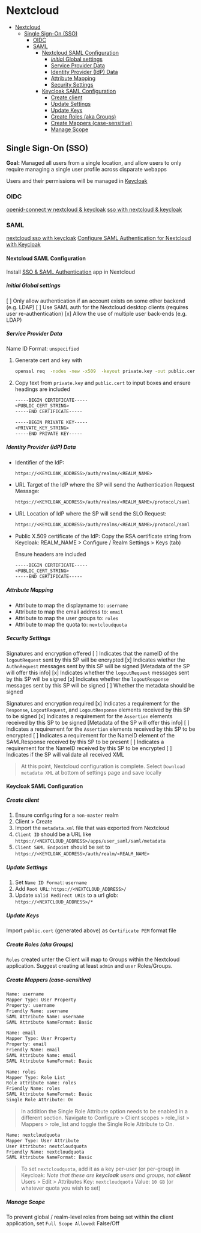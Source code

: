 # Nextcloud

- [Nextcloud](#nextcloud)
  - [Single Sign-On (SSO)](#single-sign-on-sso)
    - [OIDC](#oidc)
    - [SAML](#saml)
      - [Nextcloud SAML Configuration](#nextcloud-saml-configuration)
        - [_initial_ Global settings](#initial-global-settings)
        - [Service Provider Data](#service-provider-data)
        - [Identity Provider (IdP) Data](#identity-provider-idp-data)
        - [Attribute Mapping](#attribute-mapping)
        - [Security Settings](#security-settings)
      - [Keycloak SAML Configuration](#keycloak-saml-configuration)
        - [Create client](#create-client)
        - [Update Settings](#update-settings)
        - [Update Keys](#update-keys)
        - [Create Roles (aka Groups)](#create-roles-aka-groups)
        - [Create Mappers (case-sensitive)](#create-mappers-case-sensitive)
        - [Manage Scope](#manage-scope)

## Single Sign-On (SSO)

**Goal:** Managed all users from a single location, and allow users to only require
managing a single user profile across disparate webapps

Users and their permissions will be managed in [Keycloak](../../security/keycloak/README.md)

### OIDC

[openid-connect w nextcloud & keycloak](https://janikvonrotz.ch/2020/10/20/openid-connect-with-nextcloud-and-keycloak/)
[sso with nextcloud & keycloak](https://blog.lachlanlife.net/nextcloud-part-3-single-sign-on-with-keycloak/)

### SAML

[nextcloud sso with keycloak](https://www.muehlencord.de/wordpress/2019/12/14/nextcloud-sso-using-keycloak/)
[Configure SAML Authentication for Nextcloud with Keycloak](https://janikvonrotz.ch/2020/04/21/configure-saml-authentication-for-nextcloud-with-keycloack/)

#### Nextcloud SAML Configuration

Install [SSO & SAML Authentication](https://apps.nextcloud.com/apps/user_saml) app in Nextcloud

##### _initial_ Global settings

[ ] Only allow authentication if an account exists on some other backend (e.g. LDAP)
[ ] Use SAML auth for the Nextcloud desktop clients (requires user re-authentication)
[x] Allow the use of multiple user back-ends (e.g. LDAP)

##### Service Provider Data

Name ID Format: `unspecified`

1. Generate cert and key with

   ```sh
   openssl req  -nodes -new -x509  -keyout private.key -out public.cert
   ```

2. Copy text from `private.key` and `public.cert` to input boxes and ensure headings are included

   ```txt
   -----BEGIN CERTIFICATE-----
   <PUBLIC_CERT_STRING>
   -----END CERTIFICATE-----
   ```

   ```txt
   -----BEGIN PRIVATE KEY-----
   <PRIVATE_KEY_STRING>
   -----END PRIVATE KEY-----
   ```

##### Identity Provider (IdP) Data

- Identifier of the IdP:

  ```txt
  https://<KEYCLOAK_ADDRESS>/auth/realms/<REALM_NAME>
  ```

- URL Target of the IdP where the SP will send the Authentication Request Message:

  ```txt
  https://<KEYCLOAK_ADDRESS>/auth/realms/<REALM_NAME>/protocol/saml
  ```

- URL Location of IdP where the SP will send the SLO Request:

  ```txt
  https://<KEYCLOAK_ADDRESS>/auth/realms/<REALM_NAME>/protocol/saml
  ```

- Public X.509 certificate of the IdP:
  Copy the RSA certificate string from Keycloak: REALM_NAME > Configure / Realm Settings > Keys (tab)

  Ensure headers are included

  ```txt
  -----BEGIN CERTIFICATE-----
  <PUBLIC_CERT_STRING>
  -----END CERTIFICATE-----
  ```

##### Attribute Mapping

- Attribute to map the displayname to: `username`
- Attribute to map the email address to: `email`
- Attribute to map the user groups to: `roles`
- Attribute to map the quota to: `nextcloudquota`

##### Security Settings

Signatures and encryption offered
[ ] Indicates that the nameID of the `logoutRequest` sent by this SP will be encrypted
[x] Indicates wiether the `AuthnRequest` messages sent by this SP will be signed
    [Metadata of the SP will offer this info]
[x] Indicates whether the `logoutRequest` messages sent by this SP will be signed
[x] Indicates whether the `logoutResponse` messages sent by this SP will be signed
[ ] Whether the metadata should be signed

Signatures and encryption required
[x] Indicates a requirement for the `Response`, `LogoutRequest`, and `LogoutResponse`
    elements received by this SP to be signed
[x] Indicates a requirement for the `Assertion` elements received by this SP to be signed
    [Metadata of the SP will offer this info]
[ ] Indicates a requirement for the `Assertion` elements received by this SP to be encrypted
[ ] Indicates a requirement for the NameID element of the SAMLResponse received by this SP to be present
[ ] Indicates a requirement for the NameID received by this SP to be encrypted
[ ] Indicates if the SP will validate all received XML

> At this point, Nextcloud configuration is complete.
> Select `Download metadata XML` at bottom of settings page and save locally

#### Keycloak SAML Configuration

##### Create client

1. Ensure configuring for a `non-master` realm
2. Client > Create
3. Import the `metadata.xml` file that was exported from Nextcloud
4. `Client ID` should be a URL like `https://<NEXTCLOUD_ADDRESS>/apps/user_saml/saml/metadata`
5. `Client SAML Endpoint` should be set to `https://<KEYCLOAK_ADDRESS>/auth/realm/<REALM_NAME>`

##### Update Settings

1. Set `Name ID Format`: `username`
2. Add `Root URL`: `https://<NEXTCLOUD_ADDRESS>/`
3. Update `Valid Redirect URIs` to a url glob: `https://<NEXTCLOUD_ADDRESS>/*`

##### Update Keys

Import `public.cert` (generated above) as `Certificate PEM` format file

##### Create Roles (aka Groups)

`Roles` created unter the Client will map to Groups within the Nextcloud application.
Suggest creating at least `admin` and `user` Roles/Groups.

##### Create Mappers (case-sensitive)

```txt
Name: username
Mapper Type: User Property
Property: username
Friendly Name: username
SAML Attribute Name: username
SAML Attribute NameFormat: Basic
```

```txt
Name: email
Mapper Type: User Property
Property: email
Friendly Name: email
SAML Attribute Name: email
SAML Attribute NameFormat: Basic
```

```txt
Name: roles
Mapper Type: Role List
Role attribute name: roles
Friendly Name: roles
SAML Attribute NameFormat: Basic
Single Role Attribute: On
```

> In addition the Single Role Attribute option needs to be enabled in a different section.
> Navigate to Configure > Client scopes > role_list > Mappers > role_list and toggle the Single Role Attribute to On.

```txt
Name: nextcloudquota
Mapper Type: User Attribute
User Attribute: nextcloudquota
Friendly Name: nextcloudquota
SAML Attribute NameFormat: Basic
```

> To set `nextcloudquota`, add it as a key per-user (or per-group) in Keycloak:
> _Note that these are **keycloak** users and groups, not **client**_
> Users > Edit > Attributes
> Key: `nextcloudquota`
> Value: `10 GB` (or whatever quota you wish to set)

##### Manage Scope

To prevent global / realm-level roles from being set within the client application,
set `Full Scope Allowed`: False/Off
